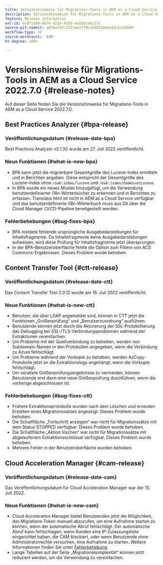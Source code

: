 ```yaml
---
title: Versionshinweise für Migrations-Tools in AEM as a Cloud Service 2022.7.0
description: Versionshinweise für Migrations-Tools in AEM as a Cloud Service 2022.7.0
feature: Release Information
exl-id: bc8f1a80-867e-423a-9c03-4a53b1ebc57c
source-git-commit: a878afbfc3531ae1779ca16851bbda43cbc20b90
workflow-type: ht
source-wordcount: '430'
ht-degree: 100%

---
```


# Versionshinweise für Migrations-Tools in AEM as a Cloud Service 2022.7.0 {#release-notes}

Auf dieser Seite finden Sie die Versionshinweise für Migrations-Tools in AEM as a Cloud Service 2022.7.0.

## Best Practices Analyzer {#bpa-release}

### Veröffentlichungsdatum {#release-date-bpa}

Best Practices Analyzer v2.1.30 wurde am 27. Juli 2022 veröffentlicht.

### Neue Funktionen {#what-is-new-bpa}

* BPA kann jetzt die migrierbare Gesamtgröße des Lucene-Index ermitteln und in Berichten angeben. Diese entspricht der Gesamtgröße des Lucene-Index ohne `/oak:index/lucene` und `/oak:index/damAssetLucene`.
* In BPA wurde ein neues Muster hinzugefügt, um die Verwendung benutzerdefinierter i18n-Wörterbücher zu erkennen und in Berichten zu erfassen. Translator.html ist nicht in AEM as a Cloud Service verfügbar und das benutzerdefinierte i18n-Wörterbuch muss aus Git über die Cloud Manager CI/CD-Pipeline bereitgestellt werden.

### Fehlerbehebungen {#bug-fixes-bpa}

* BPA meldete fehlende ursprüngliche Ausgabedarstellungen für Inhaltsfragmente. Da Inhaltsfragmente keine Ausgabedarstellungen aufweisen, wird diese Prüfung für Inhaltsfragmente jetzt übersprungen.
* In der BPA-Benutzeroberfläche fehlte die Option zum Filtern von ACS Commons-Ergebnissen. Dieses Problem wurde behoben.

## Content Transfer Tool {#ctt-release}

### Veröffentlichungsdatum {#release-date-ctt}

Das Content Transfer Tool 2.0.12 wurde am 19. Juli 2022 veröffentlicht.

### Neue Funktionen {#what-is-new-ctt}

* Benutzer, die über LDAP angemeldet sind, können in CTT jetzt die Funktionen „Größenprüfung“ und „Benutzerzuordnung“ ausführen.
* Benutzende können jetzt durch die Aktivierung der SSL-Protokollierung das Debugging bei SSL-/TLS-Verbindungsproblemen während der Extraktionen vereinfachen.
* Um Probleme mit der Quellverbindung zu beheben, werden nun Subdomain-Namen in den Protokollen angegeben, wenn die Verbindung zu Azure fehlschlägt.
* Um Probleme während der Vorkopie zu beheben, werden AzCopy-Protokolle jetzt an die Extraktionslogs angehängt, wenn die Vorkopie fehlschlägt.
* Um veraltete Größenprüfungsergebnisse zu vermeiden, können Benutzende erst dann eine neue Größenprüfung durchführen, wenn die vorherige abgeschlossen ist.

### Fehlerbehebungen {#bug-fixes-ctt}

* Frühere Extraktionsprotokolle wurden nach dem Löschen und erneuten Erstellen eines Migrationssatzes angezeigt. Dieses Problem wurde behoben.
* Die Schaltfläche „Fortschritt anzeigen“ war nicht für Migrationssätze mit dem Status STOPPED verfügbar. Dieses Problem wurde behoben.
* Die Schaltfläche „Aktion löschen“ war nicht für Migrationssätze mit abgelaufenem Extraktionsschlüssel verfügbar. Dieses Problem wurde behoben.
* Mehrere Fehler in der Benutzeroberfläche wurden behoben.

## Cloud Acceleration Manager {#cam-release}

### Veröffentlichungsdatum {#release-date-cam}

Das Veröffentlichungsdatum für Cloud Acceleration Manager war der 15. Juli 2022.

### Neue Funktionen {#what-is-new-cam}

* Cloud Acceleration Manager bietet Benutzenden jetzt die Möglichkeit, das Migrations-Token manuell abzurufen, um eine Aufnahme starten zu können, wenn der automatische Abruf fehlschlägt. Der automatische Abruf kann fehlschlagen, wenn Kunden eine IP-Zulassungsliste eingerichtet haben, die CAM blockiert, oder wenn Benutzende ohne Administratorrechte versuchen, eine Aufnahme zu starten. Weitere Informationen finden Sie unter [Fehlerbehebung](/help/journey-migration/content-transfer-tool/using-content-transfer-tool/ingesting-content.md#troubleshooting).
* Lange Tabellen auf der Seite „Migrationskomplexität“ können jetzt reduziert werden, um die Verwendung zu vereinfachen.
